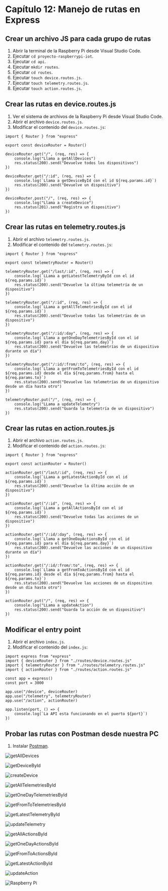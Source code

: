 # Capítulo 12: Manejo de rutas en Express

## Crear un archivo JS para cada grupo de rutas

1. Abrir la terminal de la Raspberry Pi desde Visual Studio Code.
2. Ejecutar `cd proyecto-raspberrypi-iot`.
3. Ejecutar `cd api`.
4. Ejecutar `mkdir routes`.
5. Ejecutar `cd routes`.
6. Ejecutar `touch device.routes.js`.
7. Ejecutar `touch telemetry.routes.js`.
8. Ejecutar `touch action.routes.js`.

## Crear las rutas en device.routes.js

1. Ver el sistema de archivos de la Raspberry Pi desde Visual Studio Code.
2. Abrir el archivo `device.routes.js`.
3. Modificar el contenido del `device.routes.js`:

```
import { Router } from "express"

export const deviceRouter = Router()

deviceRouter.get("/", (req, res) => {
    console.log("Llama a getAllDevices")
    res.status(200).send("Devuelve todos los dispositivos")
})

deviceRouter.get("/:id", (req, res) => {
    console.log(`Llama a getDeviceById con el id ${req.params.id}`)
    res.status(200).send("Devuelve un dispositivo")
})

deviceRouter.post("/", (req, res) => {
    console.log("Llama a createDevice")
    res.status(201).send("Registra un dispositivo")
})
```

## Crear las rutas en telemetry.routes.js

1. Abrir el archivo `telemetry.routes.js`.
2. Modificar el contenido del `telemetry.routes.js`:

```
import { Router } from "express"

export const telemetryRouter = Router()

telemetryRouter.get("/last/:id", (req, res) => {
    console.log(`LLama a getLatestTelemetryById con el id ${req.params.id}`)
    res.status(200).send("Devuelve la última telemetría de un dispositivo")
})

telemetryRouter.get("/:id", (req, res) => {
    console.log(`LLama a getAllTelemetriesById con el id ${req.params.id}`)
    res.status(200).send("Devuelve todas las telemetrías de un dispositivo")
})

telemetryRouter.get("/:id/:day", (req, res) => {
    console.log(`Llama a getOneDayTelemetriesById con el id ${req.params.id} para el día ${req.params.day}`)
    res.status(200).send("Devuelve las telemetrías de un dispositivo durante un día")
})

telemetryRouter.get("/:id/:from/:to", (req, res) => {
    console.log(`Llama a getFromToTelemetriesById con el id ${req.params.id} desde el día ${req.params.from} hasta el ${req.params.to}`)
    res.status(200).send("Devuelve las telemetrías de un dispositivo desde un día hasta otro")
})

telemetryRouter.put("/", (req, res) => {
    console.log("LLama a updateTelemetry")
    res.status(200).send("Guarda la telemetría de un dispositivo")
})
```

## Crear las rutas en action.routes.js

1. Abrir el archivo `action.routes.js`.
2. Modificar el contenido del `action.routes.js`:

```
import { Router } from "express"

export const actionRouter = Router()

actionRouter.get("/last/:id", (req, res) => {
    console.log(`LLama a getLatestActionById con el id ${req.params.id}`)
    res.status(200).send("Devuelve la última acción de un dispositivo")
})

actionRouter.get("/:id", (req, res) => {
    console.log(`LLama a getAllActionsById con el id ${req.params.id}`)
    res.status(200).send("Devuelve todas las acciones de un dispositivo")
})

actionRouter.get("/:id/:day", (req, res) => {
    console.log(`Llama a getOneDayActionsById con el id ${req.params.id} para el día ${req.params.day}`)
    res.status(200).send("Devuelve las acciones de un dispositivo durante un día")
})

actionRouter.get("/:id/:from/:to", (req, res) => {
    console.log(`Llama a getFromToActionsById con el id ${req.params.id} desde el día ${req.params.from} hasta el ${req.params.to}`)
    res.status(200).send("Devuelve las acciones de un dispositivo desde un día hasta otro")
})

actionRouter.put("/", (req, res) => {
    console.log("LLama a updateAction")
    res.status(200).send("Guarda la acción de un dispositivo")
})
```

## Modificar el entry point

1. Abrir el archivo `index.js`.
2. Modificar el contenido del `index.js`:

```
import express from "express"
import { deviceRouter } from "./routes/device.routes.js"
import { telemetryRouter } from "./routes/telemetry.routes.js"
import { actionRouter } from "./routes/action.routes.js"

const app = express()
const port = 3000

app.use("/device", deviceRouter)
app.use("/telemetry", telemetryRouter)
app.use("/action", actionRouter)

app.listen(port, () => { 
    console.log(`La API esta funcionando en el puerto ${port}`)
})
```

## Probar las rutas con Postman desde nuestra PC

1. Instalar [Postman](https://www.postman.com/downloads/).

![getAllDevices](1.png)

![getDeviceById](2.png)

![createDevice](3.png)

![getAllTelemetriesById](4.png)

![getOneDayTelemetriesById](5.png)

![getFromToTelemetriesById](6.png)

![getLatestTelemetryById](7.png)

![updateTelemetry](8.png)

![getAllActionsById](9.png)

![getOneDayActionsById](10.png)

![getFromToActionsById](11.png)

![getLatestActionById](12.png)

![updateAction](13.png)

![Raspberry Pi](14.png)
